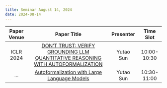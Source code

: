 ```yaml
---
title: Seminar August 14, 2024
date: 2024-08-14
---
```


| Paper Venue |                                     Paper Title                                     | Presenter |  Time Slot  |
| :---------: | :---------------------------------------------------------------------------------: | :-------: | :---------: |
|  ICLR 2024  | [DON’T TRUST: VERIFY GROUNDING LLM QUANTITATIVE REASONING WITH AUTOFORMALIZATION]() | Yutao Sun | 10:00-10:30 |
|     ...     |                  [Autoformalization with Large Language Models]()                   | Yutao Sun | 10:30-11:00 |

<!--more-->
